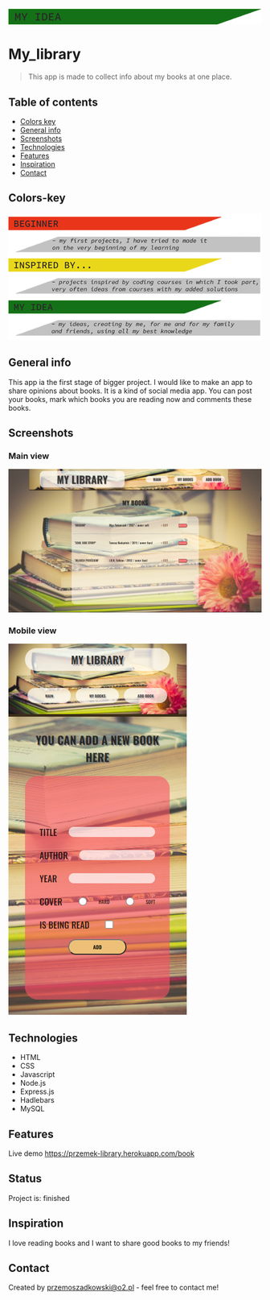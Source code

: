 ![my idea](my_idea.png)

# My_library

> This app is made to collect info about my books at one place.

## Table of contents

- [Colors key](#colors-key)
- [General info](#general-info)
- [Screenshots](#screenshots)
- [Technologies](#technologies)
- [Features](#features)
- [Inspiration](#inspiration)
- [Contact](#contact)

## Colors-key

![key to colors](key.png)

## General info

This app ia the first stage of bigger project. I would like to make an app to share opinions about books. It is a kind of social media app. You can post your books, mark which books you are reading now and comments these books.

## Screenshots

### Main view

![main view](main_view.png)

### Mobile view

![mobile view](mobile_view.png)

## Technologies

- HTML
- CSS
- Javascript
- Node.js
- Express.js
- Hadlebars
- MySQL

## Features

Live demo https://przemek-library.herokuapp.com/book

## Status

Project is: finished

## Inspiration

I love reading books and I want to share good books to my friends!

## Contact

Created by [przemoszadkowski@o2.pl](mailto:user@example.com) - feel free to contact me!
